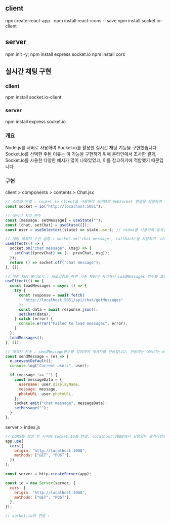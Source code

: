 ## client

npx create-react-app .
npm install react-icons --save
npm install socket.io-client

## server

npm init -y;
npm install express socket.io
npm install cors

## 실시간 채팅 구현

### client

npm install socket.io-client

### server

npm install express socket.io

### 개요

Node.js를 서버로 사용하여 Socket.io를 활용한 실시간 채팅 기능을 구현했습니다. Socket.io를 선택한 주된 이유는 이 기능을 구현하기 위해 온라인에서 조사한 결과, Socket.io를 사용한 다양한 예시가 많이 나와있었고, 이를 참고하기에 적합했기 때문입니다.

### 구현

client > components > contents > Chat.jsx

```js
// 소켓과 연결 : socket.io-client을 사용하여 서버와의 WebSocket 연결을 설정하여 데이터를 주고받도록 함
const socket = io("http://localhost:5051");

// 데이터 저장 변수
const [message, setMessage] = useState("");
const [chat, setChat] = useState([]);
const user = useSelector((state) => state.user); // redux를 사용하여 유저정보를 불러옴

// 채팅 메세지 수신 설정 : socket.on('chat message', callback)을 사용하여 'chat message' 이벤트 리스너를 설정합니다. 받은 메세지는 setChat 함수를 통해 chat 배열 상태에 추가되며, 이것은 UI에 표시됩니다.
useEffect(() => {
  socket.on("chat message", (msg) => {
    setChat((prevChat) => [...prevChat, msg]);
  });
  return () => socket.off("chat message");
}, []);

// 이전 채팅 불러오기 : 새로고침을 하면 기존 채팅이 사라져서 loadMessages 함수를 호출하여 서버에서 이전 채팅 메시지를 불러옵니다. loadMessages는 fetch를 사용해 서버의 /api/chat/getMessages 엔드포인트로부터 이전 채팅 메시지를 가져옵니다.
useEffect(() => {
  const loadMessages = async () => {
    try {
      const response = await fetch(
        "http://localhost:5051/api/chat/getMessages"
      );
      const data = await response.json();
      setChat(data);
    } catch (error) {
      console.error("Failed to load messages", error);
    }
  };
  loadMessages();
}, []);

// 메세지 전송 : sendMessage함수를 정의하여 메세지를 전송합니다. 전송하는 데이터는 messageData로 username, message, photoURL을 포함하고 있습니다. socket.emit을 통해 데이터가 서버로 전송됩니다.
const sendMessage = (e) => {
  e.preventDefault();
  console.log("Current user:", user);

  if (message !== "") {
    const messageData = {
      username: user.displayName,
      message: message,
      photoURL: user.photoURL,
    };
    socket.emit("chat message", messageData);
    setMessage("");
  }
};
```

server > index.js

```js
// CORS를 설정 후 서버에 Socket.IO를 연결, localhost:3000에서 실행되는 클라이언트 애플리케이션이 localhost:5051에서 호스팅되는 서버에 접근할 수 있게 합니다. 해당 과정이 없으면 CORS에러가 발생
app.use(
  cors({
    origin: "http://localhost:3000",
    methods: ["GET", "POST"],
  })
);

const server = http.createServer(app);

const io = new Server(server, {
  cors: {
    origin: "http://localhost:3000",
    methods: ["GET", "POST"],
  },
});

// socket.io와 연결 :
```
